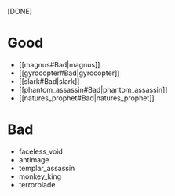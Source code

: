 [DONE]
# Good
- [[magnus#Bad|magnus]]
- [[gyrocopter#Bad|gyrocopter]]
- [[slark#Bad|slark]]
- [[phantom_assassin#Bad|phantom_assassin]]
- [[natures_prophet#Bad|natures_prophet]]
# Bad
- faceless_void
- antimage
- templar_assassin
- monkey_king
- terrorblade